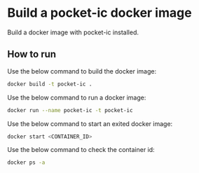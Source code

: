 # Build a pocket-ic docker image 

Build a docker image with pocket-ic installed.

## How to run

Use the below command to build the docker image:

```bash
docker build -t pocket-ic .
```

Use the below command to run a docker image:

```bash
docker run --name pocket-ic -t pocket-ic
```

Use the below command to start an exited docker image:

```bash
docker start <CONTAINER_ID>
```

Use the below command to check the container id:

```bash
docker ps -a
```
